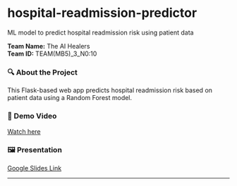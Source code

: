 # hospital-readmission-predictor
ML model to predict hospital readmission risk using patient data

**Team Name:** The AI Healers  
**Team ID:** TEAM(MB5)_3_N0:10

### 🔍 About the Project
This Flask-based web app predicts hospital readmission risk based on patient data using a Random Forest model.

### 🎥 Demo Video
[Watch here](https://youtu.be/your-demo-video-link)

### 🖼️ Presentation
[Google Slides Link](https://docs.google.com/presentation/d/1LpW_1c-CQVQJyZa9nfD59RCs-f_o1YUw/edit?usp=drive_link&ouid=114653058740640098554&rtpof=true&sd=true)

---

